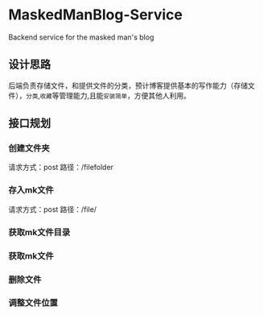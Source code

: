 # MaskedManBlog-Service

Backend service for the masked man's blog

## 设计思路

后端负责存储文件，和提供文件的分类，预计博客提供基本的写作能力（存储文件），`分类`,`收藏`等管理能力,且能`安装简单`，方便其他人利用。

## 接口规划

### 创建文件夹

请求方式：post
路径：/filefolder

### 存入mk文件

请求方式：post
路径：/file/

### 获取mk文件目录

### 获取mk文件

### 删除文件

### 调整文件位置

